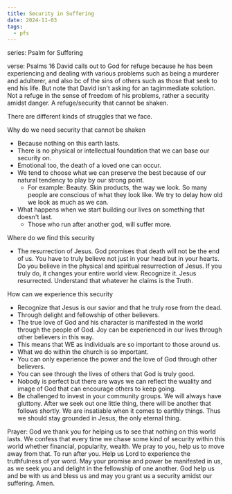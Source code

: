 ```yaml
---
title: Security in Suffering
date: 2024-11-03
tags:
  - pfs
---
```

series: Psalm for Suffering

verse: Psalms 16
David calls out to God for refuge because he has been experiencing and dealing with various problems such as being a murderer and adulterer, and also bc of the sins of others such as those that seek to end his life. But note that David isn't asking for an tagimmediate solution. Not a refuge in the sense of freedom of his problems, rather a security amidst danger. A refuge/security that cannot be shaken. 

There are different kinds of struggles that we face. 

Why do we need security that cannot be shaken
* Because nothing on this earth lasts. 
* There is no physical or intellectual foundation that we can base our security on. 
* Emotional too, the death of a loved one can occur.
* We tend to choose what we can preserve the best because of our natural tendency to play by our strong point.
	* For example: Beauty. Skin products, the way we look. So many people are conscious of what they look like. We try to delay how old we look as much as we can. 
* What happens when we start building our lives on something that doesn't last.
	* Those who run after another god, will suffer more.

Where do we find this security
* The resurrection of Jesus. God promises that death will not be the end of us. You have to truly believe not just in your head but in your hearts. Do you believe in the physical and spiritual resurrection of Jesus. If you truly do, it changes your entire world view. Recognize it. Jesus resurrected. Understand that whatever he claims is the Truth. 

How can we experience this security
* Recognize that Jesus is our savior and that he truly rose from the dead. 
* Through delight and fellowship of other believers.
* The true love of God and his character is manifested in the world through the people of God. Joy can be experienced in our lives through other believers in this way. 
* This means that WE as individuals are so important to those around us. 
* What we do within the church is so important. 
* You can only experience the power and the love of God through other believers. 
* You can see through the lives of others that God is truly good.
* Nobody is perfect but there are ways we can reflect the wuality and image of God that can encourage others to keep going. 
* Be challenged to invest in your community groups. 
We will always have gluttony. After we seek out one little thing, there will be another that follows shortly. We are insatiable when it comes to earthly things. Thus we should stay grounded in Jesus, the only eternal thing.

Prayer: God we thank you for helping us to see that nothing on this world lasts. We confess that every time we chase some kind of security within this world whether financial, popularity, wealth. We pray to you, help us to move away from that. To run after you. Help us Lord to experience the truthfulness of yor word. May your promise and power be manifested in us, as we seek you and delight in the fellowship of one another. God help us and be with us and bless us and may you grant us a security amidst our suffering. Amen.